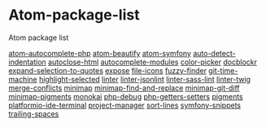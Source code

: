 # Atom-package-list
Atom package list

[atom-autocomplete-php][1]
[atom-beautify][2]
[atom-symfony][3]
[auto-detect-indentation][4]
[autoclose-html][5]
[autocomplete-modules][6]
[color-picker][7]
[docblockr][8]
[expand-selection-to-quotes][9]
[expose][10]
[file-icons][11]
[fuzzy-finder][12]
[git-time-machine][13]
[highlight-selected][14]
[linter][15]
[linter-jsonlint][16]
[linter-sass-lint][17]
[linter-twig][18]
[merge-conflicts][19]
[minimap][20]
[minimap-find-and-replace][21]
[minimap-git-diff][22]
[minimap-pigments][23]
[monokai][24]
[php-debug][25]
[php-getters-setters][26]
[pigments][27]
[platformio-ide-terminal][28]
[project-manager][29]
[sort-lines][30]
[symfony-snippets][31]
[trailing-spaces][32]

[1]:https://atom.io/packages/atom-autocomplete-php
[2]:https://atom.io/packages/atom-beautify
[3]:https://atom.io/packages/
[4]:https://atom.io/packages/auto-detect-indentation
[5]:https://atom.io/packages/autoclose-html
[6]:https://atom.io/packages/autocomplete-modules
[7]:https://atom.io/packages/color-picker
[8]:https://atom.io/packages/docblockr
[9]:https://atom.io/packages/expand-selection-to-quotes
[10]:https://atom.io/packages/expose
[11]:https://atom.io/packages/file-icons
[12]:https://atom.io/packages/fuzzy-finder
[13]:https://atom.io/packages/git-time-machine
[14]:https://atom.io/packages/highlight-selected
[15]:https://atom.io/packages/linter
[16]:https://atom.io/packages/linter-jsonlint
[17]:https://atom.io/packages/linter-sass-lint
[18]:https://atom.io/packages/linter-twig
[19]:https://atom.io/packages/merge-conflicts
[20]:https://atom.io/packages/minimap
[21]:https://atom.io/packages/minimap-find-and-replace
[22]:https://atom.io/packages/minimap-git-diff
[23]:https://atom.io/packages/minimap-pigments
[24]:https://atom.io/packages/monokai
[25]:https://atom.io/packages/php-debug
[26]:https://atom.io/packages/php-getters-setters
[27]:https://atom.io/packages/pigments
[28]:https://atom.io/packages/platformio-ide-terminal
[29]:https://atom.io/packages/project-manager
[30]:https://atom.io/packages/sort-lines
[31]:https://atom.io/packages/symfony-snippets
[32]:https://atom.io/packages/trailing-spaces
